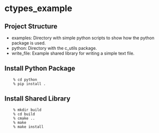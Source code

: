 # ctypes_example

## Project Structure

   * examples:  Directory with simple python scripts to show how the python package is used.
   * python:  Directory with the c_utils package.  
   * write_file: Example shared library for writing a simple text file.

## Install Python Package


```
	% cd python
	% pip install . 
```

## Install Shared Library

```
	% mkdir build
 	% cd build
	% cmake ..
	% make
	% make install
```



